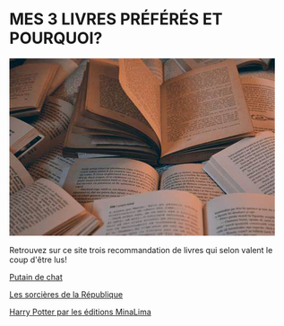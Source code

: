 # MES 3 LIVRES PRÉFÉRÉS ET POURQUOI? 

![image](images/livres.jpg)

Retrouvez sur ce site trois recommandation de livres qui selon valent le coup d'être lus!

[Putain de chat](livre1.md)

[Les sorcières de la République](livre2.md)

[Harry Potter par les éditions MinaLima](livre3.md)
